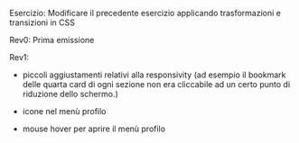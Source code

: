 Esercizio: Modificare il precedente esercizio applicando trasformazioni e transizioni in CSS

Rev0: Prima emissione

Rev1:
- piccoli aggiustamenti relativi alla responsivity (ad esempio il bookmark delle quarta card di ogni sezione non era cliccabile ad un certo punto di riduzione dello schermo.)

- icone nel menù profilo

- mouse hover per aprire il menù profilo